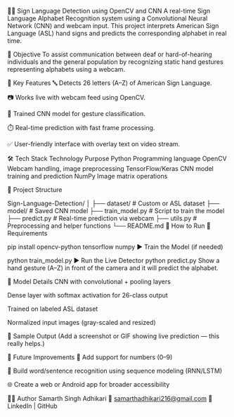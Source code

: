 🧏‍♂️ Sign Language Detection using OpenCV and CNN
A real-time Sign Language Alphabet Recognition system using a Convolutional Neural Network (CNN) and webcam input. This project interprets American Sign Language (ASL) hand signs and predicts the corresponding alphabet in real time.

📌 Objective
To assist communication between deaf or hard-of-hearing individuals and the general population by recognizing static hand gestures representing alphabets using a webcam.

🧠 Key Features
🔤 Detects 26 letters (A–Z) of American Sign Language.

📷 Works live with webcam feed using OpenCV.

🧠 Trained CNN model for gesture classification.

⏱️ Real-time prediction with fast frame processing.

✅ User-friendly interface with overlay text on video stream.

🛠️ Tech Stack
Technology	Purpose
Python	Programming language
OpenCV	Webcam handling, image preprocessing
TensorFlow/Keras	CNN model training and prediction
NumPy	Image matrix operations

📁 Project Structure

Sign-Language-Detection/
│
├── dataset/                         # Custom or ASL dataset
├── model/                           # Saved CNN model
├── train_model.py                   # Script to train the model
├── predict.py                       # Real-time prediction via webcam
├── utils.py                         # Preprocessing and helper functions
└── README.md
🚀 How to Run
🔧 Requirements

pip install opencv-python tensorflow numpy
▶️ Train the Model (if needed)

python train_model.py
▶️ Run the Live Detector
python predict.py
Show a hand gesture (A–Z) in front of the camera and it will predict the alphabet.

🧠 Model Details
CNN with convolutional + pooling layers

Dense layer with softmax activation for 26-class output

Trained on labeled ASL dataset

Normalized input images (gray-scaled and resized)

📸 Sample Output
(Add a screenshot or GIF showing live prediction — this really helps.)

🧭 Future Improvements
🔢 Add support for numbers (0–9)

🔡 Build word/sentence recognition using sequence modeling (RNN/LSTM)

🌐 Create a web or Android app for broader accessibility

👨‍💻 Author
Samarth Singh Adhikari
📧 samarthadhikari216@gmail.com
🔗 LinkedIn | GitHub
